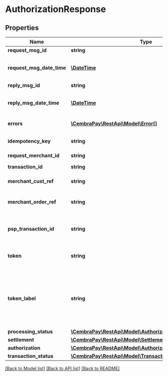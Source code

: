 # AuthorizationResponse

## Properties
Name | Type | Description | Notes
------------ | ------------- | ------------- | -------------
**request_msg_id** | **string** | Unique Id of the request | [optional] 
**request_msg_date_time** | [**\DateTime**](\DateTime.md) | DateTime of the request. ISO8601 Date with time in format &#x27;yyyy-MM-ddTHH:mm:ssZ&#x27;. | [optional] 
**reply_msg_id** | **string** | Unique Id of the response | [optional] 
**reply_msg_date_time** | [**\DateTime**](\DateTime.md) | DateTime of the response. ISO8601 Date with time in format &#x27;yyyy-MM-ddTHH:mm:ssZ&#x27;. | [optional] 
**errors** | [**\CembraPay\RestApi\Model\Error[]**](Error.md) | List of errors, occured during request processing. | [optional] 
**idempotency_key** | **string** | Idempotency key, to unique identify operation and support consistent retries | [optional] 
**request_merchant_id** | **string** | Unique Id of the Merchant | [optional] 
**transaction_id** | **string** | Id of Transaction. Required for SET, CAN, CNT, TST | [optional] 
**merchant_cust_ref** | **string** | Customer identifier in Merchants system | [optional] 
**merchant_order_ref** | **string** | Order reference in Merchants system. Required for AUT, CHK, SET, CAN and CNT requests. Field value is not case-sensitive | [optional] 
**psp_transaction_id** | **string** | Id of transaction in PSP system. Must be provided by PSP, when communication with api is made through PSP. | [optional] 
**token** | **string** | Token can be provided instead or together with Customer details in SCR, AUT or CHK requests. | [optional] 
**token_label** | **string** | This is used to describe Token for customers. Can be stored by merchant. Format for Transactional Products \&quot;CembraPay\&quot;, Format for Account Products \&quot;CembraPay**9478\&quot; &lt;- Last 4 digits of CembraPay account. | [optional] 
**processing_status** | [**\CembraPay\RestApi\Model\AuthorizationProcessingStatus**](AuthorizationProcessingStatus.md) |  | [optional] 
**settlement** | [**\CembraPay\RestApi\Model\SettlementResponseData**](SettlementResponseData.md) |  | [optional] 
**authorization** | [**\CembraPay\RestApi\Model\AuthorizationResponseData**](AuthorizationResponseData.md) |  | [optional] 
**transaction_status** | [**\CembraPay\RestApi\Model\TransactionStatusResponseData**](TransactionStatusResponseData.md) |  | [optional] 

[[Back to Model list]](../../README.md#documentation-for-models) [[Back to API list]](../../README.md#documentation-for-api-endpoints) [[Back to README]](../../README.md)

